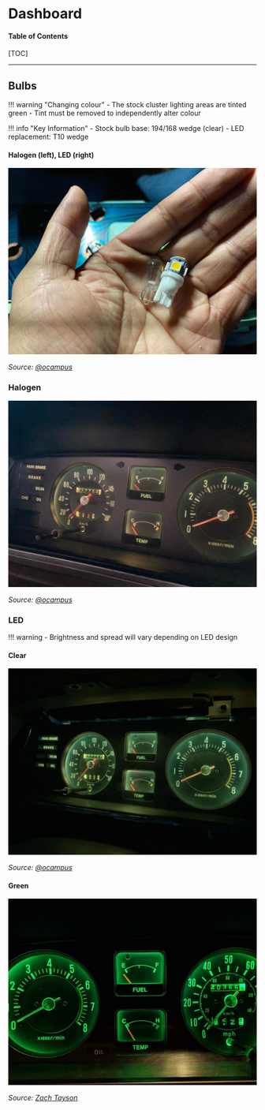 # Dashboard

#### Table of Contents

[TOC]

---

## Bulbs

!!! warning "Changing colour"
    - The stock cluster lighting areas are tinted green
    - Tint must be removed to independently alter colour

!!! info "Key Information"
    - Stock bulb base: 194/168 wedge (clear)
    - LED replacement: T10 wedge

#### Halogen (left), LED (right)

![MX32 dashboard cluster replacement bulbs](./img/electronics-dashboard-bulbs-halogen-led.jpg)

_Source: [@ocampus](https://www.instagram.com/p/B_rJUUqHfcD/)_

### Halogen

![MX32 dashboard cluster stock](./img/electronics-dashboard-halogen.jpg)

_Source: [@ocampus](https://www.instagram.com/p/B_rJUUqHfcD/)_

### LED

!!! warning
    - Brightness and spread will vary depending on LED design

#### Clear

![MX32 dashboard cluster LED clear](./img/electronics-dashboard-led-clear.jpg)

_Source: [@ocampus](https://www.instagram.com/p/B_rJUUqHfcD/)_

#### Green

![MX32 dashboard cluster LED green](./img/electronics-dashboard-led-green.jpg)

_Source: [Zach Tayson](https://www.facebook.com/groups/216354961906562/posts/1284422345099813/)_
